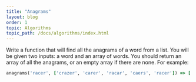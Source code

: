 ```yaml
---
title: "Anagrams"
layout: blog
order: 1
topic: Algorithms
topic_path: /docs/algorithms/index.html
---
```

Write a function that will find all the anagrams of a word from a list. You will be given two inputs: a word and an array of words. You should return an array of all the anagrams, or an empty array if there are none. For example:
```ruby
anagrams('racer', ['crazer', 'carer', 'racar', 'caers', 'racer']) => ['carer', 'racer']
```